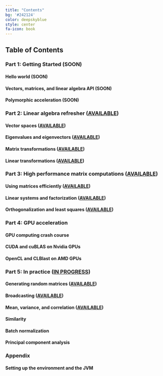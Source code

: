 ```yaml
---
title: "Contents"
bg: '#242124'
color: deepskyblue
style: center
fa-icon: book
---
```

## Table of Contents

### Part 1: Getting Started (SOON)

#### Hello world (SOON)

#### Vectors, matrices, and linear algebra API (SOON)

#### Polymorphic acceleration (SOON)

### Part 2: Linear algebra refresher ([AVAILABLE](https://www.patreon.com/linear_algebra?ref=20))

#### Vector spaces ([AVAILABLE](https://www.patreon.com/linear_algebra?ref=21))

#### Eigenvalues and eigenvectors ([AVAILABLE](https://www.patreon.com/linear_algebra?ref=22))

#### Matrix transformations ([AVAILABLE](https://www.patreon.com/linear_algebra?ref=23))

#### Linear transformations ([AVAILABLE](https://www.patreon.com/linear_algebra?ref=24))

### Part 3: High performance matrix computations ([AVAILABLE](https://www.patreon.com/linear_algebra?ref=40))

#### Using matrices efficiently ([AVAILABLE](https://www.patreon.com/linear_algebra?ref=41))

#### Linear systems and factorization ([AVAILABLE](https://www.patreon.com/linear_algebra?ref=42))

#### Orthogonalization and least squares ([AVAILABLE](https://www.patreon.com/linear_algebra?ref=43))

### Part 4: GPU acceleration

#### GPU computing crash course

#### CUDA and cuBLAS on Nvidia GPUs

#### OpenCL and CLBlast on AMD GPUs

### Part 5: In practice ([IN PROGRESS](https://www.patreon.com/linear_algebra?ref=50))

#### Generating random matrices ([AVAILABLE](https://www.patreon.com/linear_algebra?ref=51))

#### Broadcasting ([AVAILABLE](https://www.patreon.com/linear_algebra?ref=52))

#### Mean, variance, and correlation ([AVAILABLE](https://www.patreon.com/linear_algebra?ref=53))

#### Similarity

#### Batch normalization

#### Principal component analysis

### Appendix

#### Setting up the environment and the JVM
